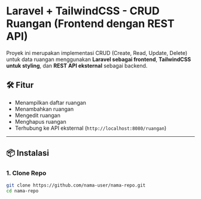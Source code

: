 # Laravel + TailwindCSS - CRUD Ruangan (Frontend dengan REST API)

Proyek ini merupakan implementasi CRUD (Create, Read, Update, Delete) untuk data ruangan menggunakan **Laravel sebagai frontend**, **TailwindCSS untuk styling**, dan **REST API eksternal** sebagai backend.

## 🛠️ Fitur

- Menampilkan daftar ruangan
- Menambahkan ruangan
- Mengedit ruangan
- Menghapus ruangan
- Terhubung ke API eksternal (`http://localhost:8080/ruangan`)

---

## 📦 Instalasi

### 1. Clone Repo
```bash
git clone https://github.com/nama-user/nama-repo.git
cd nama-repo
